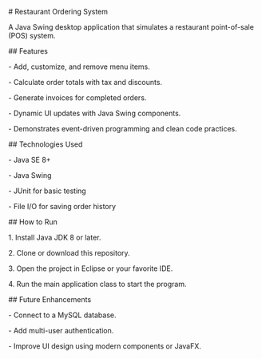\# Restaurant Ordering System



A Java Swing desktop application that simulates a restaurant point-of-sale (POS) system.



\## Features

\- Add, customize, and remove menu items.

\- Calculate order totals with tax and discounts.

\- Generate invoices for completed orders.

\- Dynamic UI updates with Java Swing components.

\- Demonstrates event-driven programming and clean code practices.



\## Technologies Used

\- Java SE 8+

\- Java Swing

\- JUnit for basic testing

\- File I/O for saving order history



\## How to Run

1\. Install Java JDK 8 or later.

2\. Clone or download this repository.

3\. Open the project in Eclipse or your favorite IDE.

4\. Run the main application class to start the program.



\## Future Enhancements

\- Connect to a MySQL database.

\- Add multi-user authentication.

\- Improve UI design using modern components or JavaFX.



